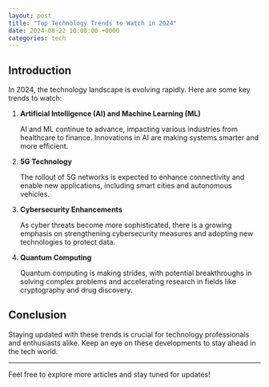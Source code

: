 ```yaml
---
layout: post
title: "Top Technology Trends to Watch in 2024"
date: 2024-08-22 10:00:00 +0000
categories: tech
---
```


## Introduction

In 2024, the technology landscape is evolving rapidly. Here are some key trends to watch:

1. **Artificial Intelligence (AI) and Machine Learning (ML)**

   AI and ML continue to advance, impacting various industries from healthcare to finance. Innovations in AI are making systems smarter and more efficient.

2. **5G Technology**

   The rollout of 5G networks is expected to enhance connectivity and enable new applications, including smart cities and autonomous vehicles.

3. **Cybersecurity Enhancements**

   As cyber threats become more sophisticated, there is a growing emphasis on strengthening cybersecurity measures and adopting new technologies to protect data.

4. **Quantum Computing**

   Quantum computing is making strides, with potential breakthroughs in solving complex problems and accelerating research in fields like cryptography and drug discovery.

## Conclusion

Staying updated with these trends is crucial for technology professionals and enthusiasts alike. Keep an eye on these developments to stay ahead in the tech world.

---

Feel free to explore more articles and stay tuned for updates!
